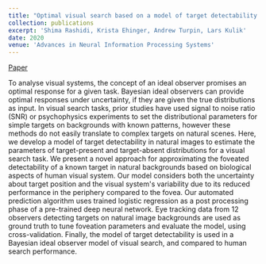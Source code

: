 ```yaml
---
title: "Optimal visual search based on a model of target detectability in natural images"
collection: publications
excerpt: 'Shima Rashidi, Krista Ehinger, Andrew Turpin, Lars Kulik'
date: 2020
venue: 'Advances in Neural Information Processing Systems'
---
```

[Paper](https://proceedings.neurips.cc/paper_files/paper/2020/file/691dcb1d65f31967a874d18383b9da75-Paper.pdf)

To analyse visual systems, the concept of an ideal observer promises an optimal response for a given task. Bayesian ideal observers can provide optimal responses under uncertainty, if they are given the true distributions as input. In visual search tasks, prior studies have used signal to noise ratio (SNR) or psychophysics experiments to set the distributional parameters for simple targets on backgrounds with known patterns, however these methods do not easily translate to complex targets on natural scenes. Here, we develop a model of target detectability in natural images to estimate the parameters of target-present and target-absent distributions for a visual search task. We present a novel approach for approximating the foveated detectability of a known target in natural backgrounds based on biological aspects of human visual system. Our model considers both the uncertainty about target position and the visual system's variability due to its reduced performance in the periphery compared to the fovea. Our automated prediction algorithm uses trained logistic regression as a post processing phase of a pre-trained deep neural network. Eye tracking data from 12 observers detecting targets on natural image backgrounds are used as ground truth to tune foveation parameters and evaluate the model, using cross-validation. Finally, the model of target detectability is used in a Bayesian ideal observer model of visual search, and compared to human search performance.